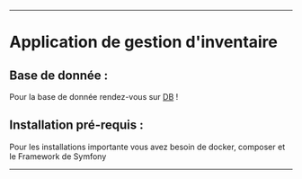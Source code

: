 ----------------
# Application de gestion d'inventaire 

## Base de donnée :


Pour la base de donnée rendez-vous sur [DB](https://dbdiagram.io/d/648cc21e02bd1c4a5e9ef408) !




## Installation pré-requis :

Pour les installations importante vous avez besoin de docker, composer et le Framework de Symfony

----------------

